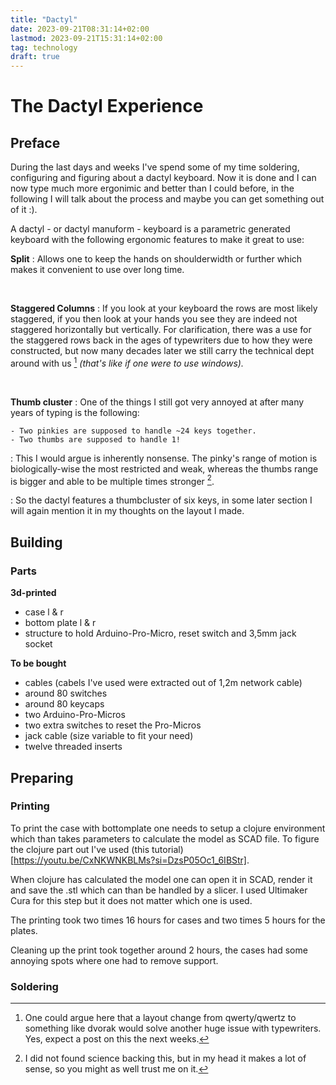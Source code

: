 ```yaml
---
title: "Dactyl"
date: 2023-09-21T08:31:14+02:00
lastmod: 2023-09-21T15:31:14+02:00 
tag: technology
draft: true
---
```


# The Dactyl Experience

## Preface 
During the last days and weeks I've spend some of my time soldering,
configuring and figuring about a dactyl keyboard. Now it is done and I can now
type much more ergonimic and better than I could before, in the following I
will talk about the process and maybe you can get something out of it :).

A dactyl - or dactyl manuform - keyboard is a parametric generated keyboard
with the following ergonomic features to make it great to use:

**Split**
: Allows one to keep the hands on shoulderwidth or further which makes it
  convenient to use over long time.

<p>&nbsp;</p>

**Staggered Columns**
: If you look at your keyboard the rows are most likely staggered, if you then
  look at your hands you see they are indeed not staggered horizontally but
  vertically. For clarification, there was a use for the staggered rows back in
  the ages of typewriters due to how they were constructed, but now many decades
  later we still carry the technical dept around with us [^1] *(that's like if
  one were to use windows).* 

<p>&nbsp;</p>

**Thumb cluster**
: One of the things I still got very annoyed at after many years of typing is
  the following:

    - Two pinkies are supposed to handle ~24 keys together.
    - Two thumbs are supposed to handle 1!
: This I would argue is inherently nonsense. The pinky's range of motion is
  biologically-wise the most restricted and weak, whereas the thumbs range is
  bigger and able to be multiple times stronger [^2].

: So the dactyl features a thumbcluster of six keys, in some later section I
  will again mention it in my thoughts on the layout I made.



## Building

### Parts

**3d-printed** 
- case l & r
- bottom plate l & r
- structure to hold Arduino-Pro-Micro, reset switch and 3,5mm jack socket

**To be bought**
- cables (cabels I've used were extracted out of 1,2m network cable)
- around 80 switches
- around 80 keycaps 
- two Arduino-Pro-Micros
- two extra switches to reset the Pro-Micros
- jack cable (size variable to fit your need)
- twelve threaded inserts


## Preparing

### Printing
To print the case with bottomplate one needs to setup a clojure environment
which than takes parameters to calculate the model as SCAD file. To figure the
clojure part out I've used (this tutorial)[https://youtu.be/CxNKWNKBLMs?si=DzsP05Oc1_6IBStr].

When clojure has calculated the model one can open it in SCAD, render it and
save the .stl which can than be handled by a slicer. I used Ultimaker Cura for
this step but it does not matter which one is used. 

The printing took two times 16 hours for cases and two times 5 hours for the plates. 

Cleaning up the print took together around 2 hours, the cases had some annoying
spots where one had to remove support.

### Soldering
















<!--```sh
$ qmk flash -kb handwired/dactyl_manuform/5x7 -km my-map
```-->


[^1]: One could argue here that a layout change from qwerty/qwertz to something
      like dvorak would solve another huge issue with typewriters. Yes, expect a
      post on this the next weeks. 

[^2]: I did not found science backing this, but in my head it makes a lot of
      sense, so you might as well trust me on it.

[^3]: The 3d-printed parts are on [my dactyl-manuform
      repo](https://github.com/d-rens/dactyl-manuform) it's a fork of the
      dactyl-manuform which is a form of the dactyl-manuform-mini-keyboard
      which is a fork of the dactyl-keyboard (manuform) which is a fork of the
      original dactyl. Minor instructions on how to change parameters, render
      it with clojure and scad, etc. are attached.

